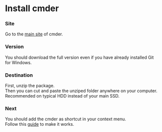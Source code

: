 # Install cmder

### Site

Go to the [main site](http://cmder.net/) of cmder.

### Version

You should download the full version even if you have already installed Git for Windows.

### Destination

First, unzip the package.  
Then you can cut and paste the unziped folder anywhere on your computer.  
Recommended on typical HDD instead of your main SSD.

### Next

You should add the cmder as shortcut in your context menu.  
Follow this [guide](context-menu.md) to make it works.
